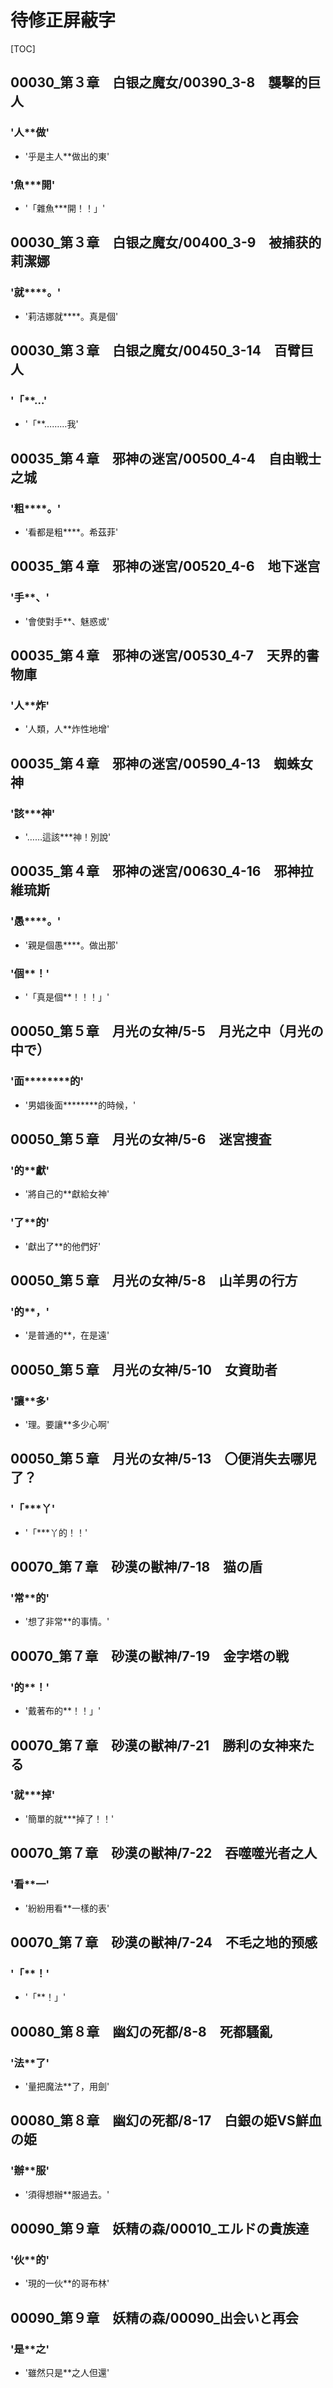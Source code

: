 # 待修正屏蔽字

[TOC]

## 00030_第３章　白银之魔女/00390_3-8　襲撃的巨人

### '人**做'

- '乎是主人**做出的東'

### '魚***開'

- '「雜魚***開！！」'


## 00030_第３章　白银之魔女/00400_3-9　被捕获的莉潔娜

### '就****。'

- '莉洁娜就****。真是個'


## 00030_第３章　白银之魔女/00450_3-14　百臂巨人

### '「**…'

- '「**………我'


## 00035_第４章　邪神の迷宮/00500_4-4　自由戦士之城

### '粗****。'

- '看都是粗****。希茲菲'


## 00035_第４章　邪神の迷宮/00520_4-6　地下迷宫

### '手**、'

- '會使對手**、魅惑或'


## 00035_第４章　邪神の迷宮/00530_4-7　天界的書物庫

### '人**炸'

- '人類，人**炸性地增'


## 00035_第４章　邪神の迷宮/00590_4-13　蜘蛛女神

### '該***神'

- '……這該***神！別說'


## 00035_第４章　邪神の迷宮/00630_4-16　邪神拉維琉斯

### '愚****。'

- '親是個愚****。做出那'

### '個**！'

- '「真是個**！！！」'


## 00050_第５章　月光の女神/5-5　月光之中（月光の中で）

### '面********的'

- '男娼後面********的時候，'


## 00050_第５章　月光の女神/5-6　迷宮捜査

### '的**獻'

- '將自己的**獻給女神'

### '了**的'

- '獻出了**的他們好'


## 00050_第５章　月光の女神/5-8　山羊男の行方

### '的**，'

- '是普通的**，在是遠'


## 00050_第５章　月光の女神/5-10　女資助者

### '讓**多'

- '理。要讓**多少心啊'


## 00050_第５章　月光の女神/5-13　〇便消失去哪児了？

### '「***丫'

- '「***丫的！！'


## 00070_第７章　砂漠の獣神/7-18　猫の盾

### '常**的'

- '想了非常**的事情。'


## 00070_第７章　砂漠の獣神/7-19　金字塔の戦

### '的**！'

- '戴著布的**！！」'


## 00070_第７章　砂漠の獣神/7-21　勝利の女神来たる

### '就***掉'

- '簡單的就***掉了！！'


## 00070_第７章　砂漠の獣神/7-22　吞噬噬光者之人

### '看**一'

- '紛紛用看**一樣的表'


## 00070_第７章　砂漠の獣神/7-24　不毛之地的预感

### '「**！'

- '「**！」'


## 00080_第８章　幽幻の死都/8-8　死都騷亂

### '法**了'

- '量把魔法**了，用劍'


## 00080_第８章　幽幻の死都/8-17　白銀の姫VS鮮血の姫

### '辦**服'

- '須得想辦**服過去。'


## 00090_第９章　妖精の森/00010_エルドの貴族達

### '伙**的'

- '現的一伙**的哥布林'


## 00090_第９章　妖精の森/00090_出会いと再会

### '是**之'

- '雖然只是**之人但還'
